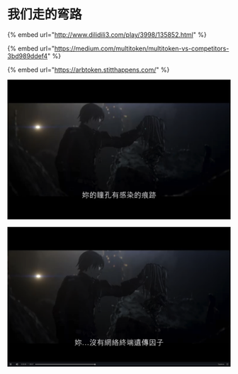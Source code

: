 # 我们走的弯路

{% embed url="http://www.dilidili3.com/play/3998/135852.html" %}

{% embed url="https://medium.com/multitoken/multitoken-vs-competitors-3bd989ddef4" %}

{% embed url="https://arbtoken.stitthappens.com/" %}

![](.gitbook/assets/ping-mu-kuai-zhao-20200330-xia-wu-9.39.59.png)

![](.gitbook/assets/ping-mu-kuai-zhao-20200330-xia-wu-9.40.19.png)

